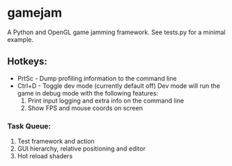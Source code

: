 # gamejam
A Python and OpenGL game jamming framework. See tests.py for a minimal example.

## Hotkeys:
* PrtSc - Dump profiling information to the command line
* Ctrl+D - Toggle dev mode (currently default off)
Dev mode will run the game in debug mode with the following features:
    1. Print input logging and extra info on the command line
    2. Show FPS and mouse coords on screen

### Task Queue:
1. Test framework and action
2. GUI hierarchy, relative positioning and editor
3. Hot reload shaders